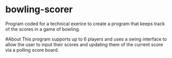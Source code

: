 # bowling-scorer
Program coded for a technical exerice to create a program that keeps track of the scores in a game of bowling.

#About
This program supports up to 6 players and uses a swing interface to allow the user to input their scores 
and updating them of the current score via a polling score board.








